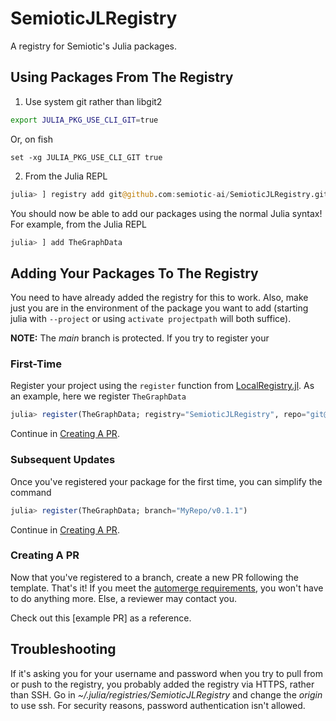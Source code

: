 # SemioticJLRegistry

A registry for Semiotic's Julia packages.

## Using Packages From The Registry

1. Use system git rather than libgit2

```bash
export JULIA_PKG_USE_CLI_GIT=true
```

Or, on fish

```fish
set -xg JULIA_PKG_USE_CLI_GIT true
```

2. From the Julia REPL

```julia
julia> ] registry add git@github.com:semiotic-ai/SemioticJLRegistry.git
```

You should now be able to add our packages using the normal Julia syntax!
For example, from the Julia REPL

```julia
julia> ] add TheGraphData
```

## Adding Your Packages To The Registry


You need to have already added the registry for this to work.
Also, make just you are in the environment of the package you want to add (starting julia with `--project` or using `activate projectpath` will both suffice).

**NOTE:** The *main* branch is protected.
If you try to register your 

### First-Time
Register your project using the `register` function from [LocalRegistry.jl](https://github.com/GunnarFarneback/LocalRegistry.jl).
As an example, here we register `TheGraphData`

```julia
julia> register(TheGraphData; registry="SemioticJLRegistry", repo="git@github.com:semiotic-ai/TheGraphData.jl.git", branch="MyRepo/v0.1.0")
```

Continue in [Creating A PR](#creating-a-pr).

### Subsequent Updates

Once you've registered your package for the first time, you can simplify the command


```julia
julia> register(TheGraphData; branch="MyRepo/v0.1.1")
```

Continue in [Creating A PR](#creating-a-pr).

### Creating A PR

Now that you've registered to a branch, create a new PR following the template.
That's it!
If you meet the [automerge requirements](https://juliaregistries.github.io/RegistryCI.jl/stable/guidelines/), you won't have to do anything more.
Else, a reviewer may contact you.

Check out this [example PR] as a reference.

## Troubleshooting

If it's asking you for your username and password when you try to pull from or push to the registry, you probably added the registry via HTTPS, rather than SSH.
Go in *~/.julia/registries/SemioticJLRegistry* and change the *origin* to use ssh.
For security reasons, password authentication isn't allowed.
